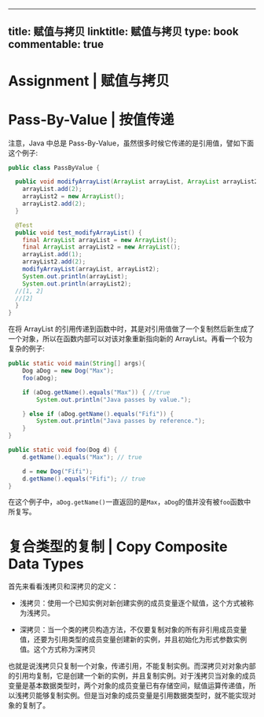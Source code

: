 
---
title: 赋值与拷贝
linktitle: 赋值与拷贝
type: book
commentable: true
---

# Assignment | 赋值与拷贝

# Pass-By-Value | 按值传递

注意，Java 中总是 Pass-By-Value，虽然很多时候它传递的是引用值，譬如下面这个例子:

```java
public class PassByValue {

  public void modifyArrayList(ArrayList arrayList, ArrayList arrayList2) {
    arrayList.add(2);
    arrayList2 = new ArrayList();
    arrayList2.add(2);
  }

  @Test
  public void test_modifyArrayList() {
    final ArrayList arrayList = new ArrayList();
    final ArrayList arrayList2 = new ArrayList();
    arrayList.add(1);
    arrayList2.add(2);
    modifyArrayList(arrayList, arrayList2);
    System.out.println(arrayList);
    System.out.println(arrayList2);
  //[1, 2]
  //[2]
  }
}
```

在将 ArrayList 的引用传递到函数中时，其是对引用值做了一个复制然后新生成了一个对象，所以在函数内部可以对该对象重新指向新的 ArrayList。再看一个较为复杂的例子:

```java
public static void main(String[] args){
    Dog aDog = new Dog("Max");
    foo(aDog);

    if (aDog.getName().equals("Max")) { //true
        System.out.println("Java passes by value.");

    } else if (aDog.getName().equals("Fifi")) {
        System.out.println("Java passes by reference.");
    }
}

public static void foo(Dog d) {
    d.getName().equals("Max"); // true

    d = new Dog("Fifi");
    d.getName().equals("Fifi"); // true
}
```

在这个例子中，`aDog.getName()`一直返回的是`Max`，`aDog`的值并没有被`foo`函数中所复写。

# 复合类型的复制 | Copy Composite Data Types

首先来看看浅拷贝和深拷贝的定义：

- 浅拷贝：使用一个已知实例对新创建实例的成员变量逐个赋值，这个方式被称为浅拷贝。

- 深拷贝：当一个类的拷贝构造方法，不仅要复制对象的所有非引用成员变量值，还要为引用类型的成员变量创建新的实例，并且初始化为形式参数实例值。这个方式称为深拷贝

也就是说浅拷贝只复制一个对象，传递引用，不能复制实例。而深拷贝对对象内部的引用均复制，它是创建一个新的实例，并且复制实例。对于浅拷贝当对象的成员变量是基本数据类型时，两个对象的成员变量已有存储空间，赋值运算传递值，所以浅拷贝能够复制实例。但是当对象的成员变量是引用数据类型时，就不能实现对象的复制了。

    